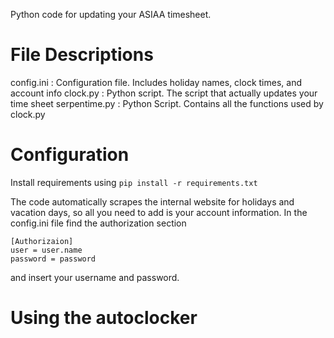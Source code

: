 Python code for updating your ASIAA timesheet.

# File Descriptions

config.ini : Configuration file. Includes holiday names, clock times, and account info
clock.py : Python script. The script that actually updates your time sheet
serpentime.py : Python Script. Contains all the functions used by clock.py



# Configuration

Install requirements using ```pip install -r requirements.txt```

The code automatically scrapes the internal website for holidays and vacation days, so all you need to add is your account information.
In the config.ini file find the authorization section
```
[Authorizaion]
user = user.name
password = password
```

and insert your username and password.

# Using the autoclocker

